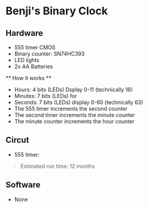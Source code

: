 # Benji's Binary Clock

## Hardware
- 555 timer CMOS  
- Binary counter: SN74HC393
- LED lights  
- 2x AA Batteries

** How it works **  
- Hours: 4 bits (LEDs) Dsplay 0-11 (technically 16)
- Minutes: 7 bits (LEDs) for 
- Seconds: 7 bits (LEDs) display 0-60 (technically 63) 
- The 555 timer increments the second counter
- The second timer increments the minute counter
- The minute counter increments the hour counter

## Circut

- 555 timer: 


> Estimated run time: 12 months



## Software
- None



